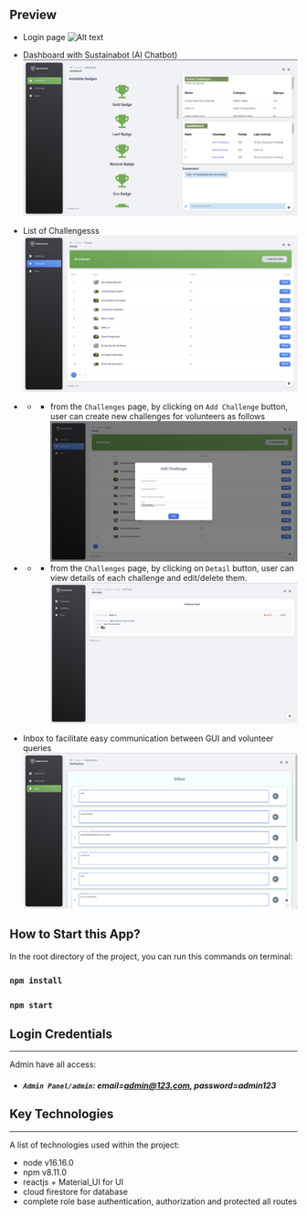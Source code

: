 ## Preview 
- Login page
![Alt text](./preview/login.png)
  
- Dashboard with Sustainabot (AI Chatbot)
![Alt text](./preview/dashboard.png)

- List of Challengesss
![Alt text](./preview/challenges.png)

- - - from the `Challenges` page, by clicking on `Add Challenge` button, user can create new challenges for volunteers as follows
![Alt text](./preview/addChallenge.png)

- - - from the `Challenges` page, by clicking on `Detail` button, user can view details of each challenge and edit/delete them.
![Alt text](./preview/ed.png)

- Inbox to facilitate easy communication between GUI and volunteer queries
![Alt text](./preview/inbox.png)


## How to Start this App?

In the root directory of the project, you can run this commands on terminal:
### `npm install`
### `npm start`

## Login Credentials
***
Admin have all access:
* ##### `Admin Panel/admin`: email=admin@123.com, password=admin123

## Key Technologies
***
A list of technologies used within the project:
* node v16.16.0
* npm v8.11.0
* reactjs + Material_UI for UI 
* cloud firestore for database
* complete role base authentication, authorization and protected all routes


